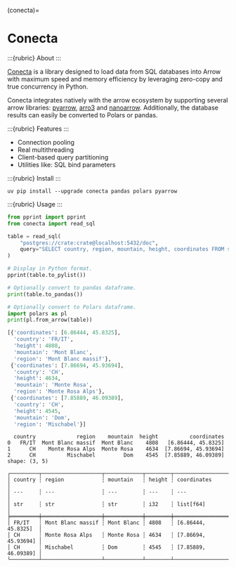 (conecta)=
# Conecta

:::{rubric} About
:::

[Conecta] is a library designed to load data from SQL databases into Arrow
with maximum speed and memory efficiency by leveraging zero-copy and true
concurrency in Python.

Conecta integrates natively with the arrow ecosystem by supporting several
arrow libraries: [pyarrow], [arro3] and [nanoarrow]. Additionally, the
database results can easily be converted to Polars or pandas.

:::{rubric} Features
:::

* Connection pooling
* Real multithreading
* Client-based query partitioning
* Utilities like: SQL bind parameters

:::{rubric} Install
:::

```shell
uv pip install --upgrade conecta pandas polars pyarrow
```

:::{rubric} Usage
:::

```python
from pprint import pprint
from conecta import read_sql

table = read_sql(
    "postgres://crate:crate@localhost:5432/doc",
    query="SELECT country, region, mountain, height, coordinates FROM sys.summits ORDER BY height DESC LIMIT 3",
)

# Display in Python format.
pprint(table.to_pylist())

# Optionally convert to pandas dataframe.
print(table.to_pandas())

# Optionally convert to Polars dataframe.
import polars as pl
print(pl.from_arrow(table))
```

```python
[{'coordinates': [6.86444, 45.8325],
  'country': 'FR/IT',
  'height': 4808,
  'mountain': 'Mont Blanc',
  'region': 'Mont Blanc massif'},
 {'coordinates': [7.86694, 45.93694],
  'country': 'CH',
  'height': 4634,
  'mountain': 'Monte Rosa',
  'region': 'Monte Rosa Alps'},
 {'coordinates': [7.85889, 46.09389],
  'country': 'CH',
  'height': 4545,
  'mountain': 'Dom',
  'region': 'Mischabel'}]
```
```text
  country             region    mountain  height          coordinates
0   FR/IT  Mont Blanc massif  Mont Blanc    4808   [6.86444, 45.8325]
1      CH    Monte Rosa Alps  Monte Rosa    4634  [7.86694, 45.93694]
2      CH          Mischabel         Dom    4545  [7.85889, 46.09389]
shape: (3, 5)
```
```text
┌─────────┬───────────────────┬────────────┬────────┬─────────────────────┐
│ country ┆ region            ┆ mountain   ┆ height ┆ coordinates         │
│ ---     ┆ ---               ┆ ---        ┆ ---    ┆ ---                 │
│ str     ┆ str               ┆ str        ┆ i32    ┆ list[f64]           │
╞═════════╪═══════════════════╪════════════╪════════╪═════════════════════╡
│ FR/IT   ┆ Mont Blanc massif ┆ Mont Blanc ┆ 4808   ┆ [6.86444, 45.8325]  │
│ CH      ┆ Monte Rosa Alps   ┆ Monte Rosa ┆ 4634   ┆ [7.86694, 45.93694] │
│ CH      ┆ Mischabel         ┆ Dom        ┆ 4545   ┆ [7.85889, 46.09389] │
└─────────┴───────────────────┴────────────┴────────┴─────────────────────┘
```


[arro3]: https://pypi.org/project/arro3-core/
[Conecta]: https://pypi.org/project/conecta/
[nanoarrow]: https://pypi.org/project/nanoarrow/
[pyarrow]: https://pypi.org/project/pyarrow/
